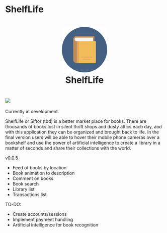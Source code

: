 # ShelfLife

<h1 align="center">
  <img src="https://raw.githubusercontent.com/ypyakymiv/LibRary/master/icon/mipmap-xxhdpi/ic_launcher.png"/><br>
  ShelfLife
</h1>

<h1 style="align:center;">
  <img src="https://github.com/ypyakymiv/ShelfLife/blob/master/RM_res/test.gif" style="display: block;" width="30%" />
</h1>

Currently in development.

ShelfLife or Siftor (tbd) is a better market place for books.
There are thousands of books lost in silent thrift shops
and dusty attics each day, and with this application they can be
organized and brought back to life. In the final version users
will be able to hover their mobile phone cameras over a bookshelf
and use the power of artificial intelligence to create a library
in a matter of seconds and share their collections with the world.

v0.0.5

  - Feed of books by location
  - Book animation to description
  - Comment on books
  - Book search
  - Library list
  - Transactions list

TO-DO:

  - Create accounts/sessions
  - Implement payment handling
  - Artificial intelligence for book recognition

